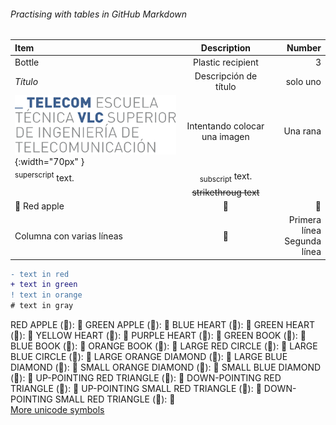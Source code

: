 ###### Practising with tables in GitHub Markdown

| Item | Description | Number |
|:--- | :---: | ---: |
| Bottle | Plastic recipient | 3 |    
| *Título* | Descripción de título | solo uno|
| ![ETSIT](telecom.png){:width="70px" }| Intentando colocar una imagen| Una rana |
|<sup>superscript</sup> text.| <sub>subscript</sub> text.
    |~~strikethroug text~~|
|&#x1F34E; Red apple|&#x1F53A;|&#x1F499;|
|Columna con varias líneas|&#x1F34E;|Primera línea <br> Segunda línea <br>|
<!-- F:  2020-01-01 23   -->    

```diff
- text in red
+ text in green
! text in orange
# text in gray
```

RED APPLE (&#x1F34E;): 🍎
GREEN APPLE (&#x1F34F;): 🍏
BLUE HEART (&#x1F499;): 💙
GREEN HEART (&#x1F49A;): 💚
YELLOW HEART (&#x1F49B;): 💛
PURPLE HEART (&#x1F49C;): 💜
GREEN BOOK (&#x1F4D7;): 📗
BLUE BOOK (&#x1F4D8;): 📘
ORANGE BOOK (&#x1F4D9;): 📙
LARGE RED CIRCLE (&#x1F534;): 🔴
LARGE BLUE CIRCLE (&#x1F535;): 🔵
LARGE ORANGE DIAMOND (&#x1F536;): 🔶
LARGE BLUE DIAMOND (&#x1F537;): 🔷
SMALL ORANGE DIAMOND (&#x1F538;): 🔸
SMALL BLUE DIAMOND (&#x1F539;): 🔹
UP-POINTING RED TRIANGLE (&#x1F53A;): 🔺
DOWN-POINTING RED TRIANGLE (&#x1F53B;): 🔻
UP-POINTING SMALL RED TRIANGLE (&#x1F53C;): 🔼
DOWN-POINTING SMALL RED TRIANGLE (&#x1F53D;): 🔽  
[More unicode symbols](https://apps.timwhitlock.info/emoji/tables/unicode)
